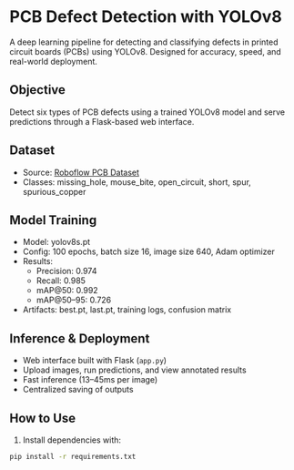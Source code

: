 # PCB Defect Detection with YOLOv8

A deep learning pipeline for detecting and classifying defects in printed circuit boards (PCBs) using YOLOv8. Designed for accuracy, speed, and real-world deployment.

## Objective
Detect six types of PCB defects using a trained YOLOv8 model and serve predictions through a Flask-based web interface.

## Dataset
- Source: [Roboflow PCB Dataset](https://universe.roboflow.com/firsttry-4g52s/pcb-1lhk5)
- Classes: missing_hole, mouse_bite, open_circuit, short, spur, spurious_copper

## Model Training
- Model: yolov8s.pt
- Config: 100 epochs, batch size 16, image size 640, Adam optimizer
- Results:
  - Precision: 0.974
  - Recall: 0.985
  - mAP@50: 0.992
  - mAP@50–95: 0.726
- Artifacts: best.pt, last.pt, training logs, confusion matrix

## Inference & Deployment
- Web interface built with Flask (`app.py`)
- Upload images, run predictions, and view annotated results
- Fast inference (13–45ms per image)
- Centralized saving of outputs

## How to Use
1. Install dependencies with:
```bash
pip install -r requirements.txt
